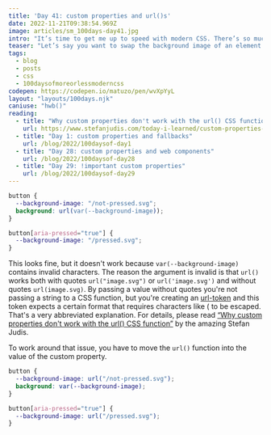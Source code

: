 ```yaml
---
title: 'Day 41: custom properties and url()s'
date: 2022-11-21T09:38:54.969Z
image: articles/sm_100days-day41.jpg
intro: "It’s time to get me up to speed with modern CSS. There’s so much new in CSS that I know too little about. To change that I’ve started [#100DaysOfMoreOrLessModernCSS](/blog/2022/100-days-of-more-or-less-modern-css/). Why more or less modern CSS? Because some topics will be about cutting-edge features, while other stuff has been around for quite a while already, but I just have little to no experience with it."
teaser: "Let’s say you want to swap the background image of an element based on a certain condition, like whether it’s pressed, using custom properties."
tags:
  - blog
  - posts
  - css
  - 100daysofmoreorlessmoderncss
codepen: https://codepen.io/matuzo/pen/wvXpYyL
layout: "layouts/100days.njk"
caniuse: "hwb()"
reading:
  - title: "Why custom properties don't work with the url() CSS function"
    url: https://www.stefanjudis.com/today-i-learned/custom-properties-dont-work-with-the-url-css-function/
  - title: "Day 1: custom properties and fallbacks"
    url: /blog/2022/100daysof-day1
  - title: "Day 28: custom properties and web components"
    url: /blog/2022/100daysof-day28
  - title: "Day 29: !important custom properties"
    url: /blog/2022/100daysof-day29
---
```


```css
button {
  --background-image: "/not-pressed.svg";
  background: url(var(--background-image));
}

button[aria-pressed="true"] {
  --background-image: "/pressed.svg";
}
```

This looks fine, but it doesn't work because `var(--background-image)` contains invalid characters. The reason the argument is invalid is that `url()` works both with quotes `url("image.svg")` or `url('image.svg')` and without quotes `url(image.svg)`. By passing a value without quotes you're not passing a string to a CSS function, but you're creating an [url-token](https://www.w3.org/TR/css-syntax-3/#url-token-diagram) and this token expects a certain format that requires characters like ( to be escaped.  
That's a very abbreviated explanation. For details, please read [“Why custom properties don't work with the url() CSS function”](https://www.stefanjudis.com/today-i-learned/custom-properties-dont-work-with-the-url-css-function/) by the amazing Stefan Judis.

To work around that issue, you have to move the `url()` function into the value of the custom property.

```css
button {
  --background-image: url("/not-pressed.svg");
  background: var(--background-image);
}

button[aria-pressed="true"] {
  --background-image: url("/pressed.svg");
}
```